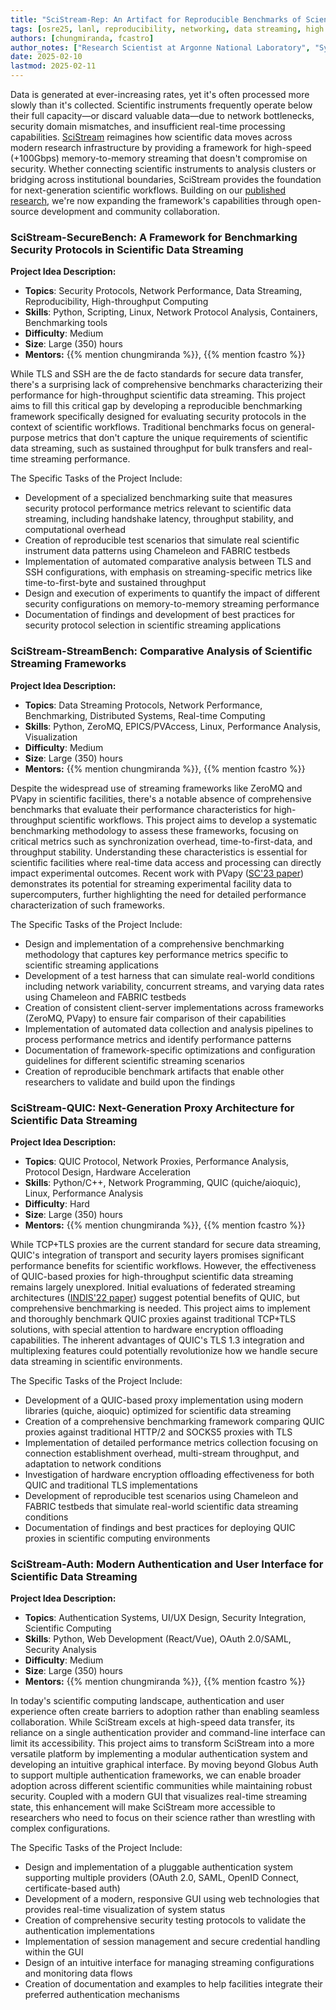 ```yaml
---
title: "SciStream-Rep: An Artifact for Reproducible Benchmarks of Scientific Streaming Applications"
tags: [osre25, lanl, reproducibility, networking, data streaming, high performance computing, benchmarking, testbeds, cyber security]
authors: [chungmiranda, fcastro]
author_notes: ["Research Scientist at Argonne National Laboratory", "Systems Developer at Argonne National Laboratory"]
date: 2025-02-10
lastmod: 2025-02-11
---
```

Data is generated at ever-increasing rates, yet it's often processed more slowly than it's collected. Scientific instruments 
frequently operate below their full capacity—or discard valuable data—due to network bottlenecks, security domain mismatches, 
and insufficient real-time processing capabilities. [SciStream](https://github.com/scistream/scistream-proto) reimagines how 
scientific data moves across modern research infrastructure by providing a framework for high-speed (+100Gbps) memory-to-memory 
streaming that doesn't compromise on security. Whether connecting scientific instruments to analysis clusters or 
bridging across institutional boundaries, SciStream provides the foundation for next-generation scientific workflows. Building 
on our [published research](https://dl.acm.org/doi/abs/10.1145/3502181.3531475), we're now expanding the framework's 
capabilities through open-source development and community collaboration.

### SciStream-SecureBench: A Framework for Benchmarking Security Protocols in Scientific Data Streaming

**Project Idea Description:**

- **Topics**: Security Protocols, Network Performance, Data Streaming, Reproducibility, High-throughput Computing
- **Skills**: Python, Scripting, Linux, Network Protocol Analysis, Containers, Benchmarking tools
- **Difficulty**: Medium
- **Size**: Large (350) hours
- **Mentors:** {{% mention chungmiranda %}}, {{% mention fcastro %}}

While TLS and SSH are the de facto standards for secure data transfer, there's a surprising lack of comprehensive benchmarks characterizing their performance for high-throughput scientific data streaming. This project aims to fill this critical gap by 
developing a reproducible benchmarking framework specifically designed for evaluating security protocols in the context of scientific workflows. Traditional benchmarks focus on general-purpose metrics that don't capture the unique requirements of scientific 
data streaming, such as sustained throughput for bulk transfers and real-time streaming performance.

The Specific Tasks of the Project Include:

- Development of a specialized benchmarking suite that measures security protocol performance metrics relevant to scientific data streaming, including handshake latency, throughput stability, and computational overhead
- Creation of reproducible test scenarios that simulate real scientific instrument data patterns using Chameleon and FABRIC testbeds
- Implementation of automated comparative analysis between TLS and SSH configurations, with emphasis on streaming-specific metrics like time-to-first-byte and sustained throughput
- Design and execution of experiments to quantify the impact of different security configurations on memory-to-memory streaming performance
- Documentation of findings and development of best practices for security protocol selection in scientific streaming applications

### SciStream-StreamBench: Comparative Analysis of Scientific Streaming Frameworks

**Project Idea Description:**

- **Topics**: Data Streaming Protocols, Network Performance, Benchmarking, Distributed Systems, Real-time Computing
- **Skills**: Python, ZeroMQ, EPICS/PVAccess, Linux, Performance Analysis, Visualization
- **Difficulty**: Medium
- **Size**: Large (350) hours
- **Mentors:** {{% mention chungmiranda %}}, {{% mention fcastro %}}

Despite the widespread use of streaming frameworks like ZeroMQ and PVapy in scientific facilities, there's a notable absence of comprehensive benchmarks that evaluate their performance characteristics for high-throughput scientific workflows. This project aims 
to develop a systematic benchmarking methodology to assess these frameworks, focusing on critical metrics such as synchronization overhead, time-to-first-data, and throughput stability. Understanding these characteristics is essential for scientific facilities 
where real-time data access and processing can directly impact experimental outcomes. Recent work with PVapy ([SC'23 paper](https://dl.acm.org/doi/10.1145/3624062.3624610)) demonstrates its potential for streaming experimental facility data to supercomputers, 
further highlighting the need for detailed performance characterization of such frameworks.

The Specific Tasks of the Project Include:

- Design and implementation of a comprehensive benchmarking methodology that captures key performance metrics specific to scientific streaming applications
- Development of a test harness that can simulate real-world conditions including network variability, concurrent streams, and varying data rates using Chameleon and FABRIC testbeds
- Creation of consistent client-server implementations across frameworks (ZeroMQ, PVapy) to ensure fair comparison of their capabilities
- Implementation of automated data collection and analysis pipelines to process performance metrics and identify performance patterns
- Documentation of framework-specific optimizations and configuration guidelines for different scientific streaming scenarios
- Creation of reproducible benchmark artifacts that enable other researchers to validate and build upon the findings

### SciStream-QUIC: Next-Generation Proxy Architecture for Scientific Data Streaming

**Project Idea Description:**

- **Topics**: QUIC Protocol, Network Proxies, Performance Analysis, Protocol Design, Hardware Acceleration
- **Skills**: Python/C++, Network Programming, QUIC (quiche/aioquic), Linux, Performance Analysis
- **Difficulty**: Hard
- **Size**: Large (350) hours
- **Mentors:** {{% mention chungmiranda %}}, {{% mention fcastro %}}

While TCP+TLS proxies are the current standard for secure data streaming, QUIC's integration of transport and security layers promises significant performance benefits for scientific workflows. However, the effectiveness of QUIC-based proxies for 
high-throughput scientific data streaming remains largely unexplored. Initial evaluations of federated streaming architectures ([INDIS'22 
paper](https://par.nsf.gov/servlets/purl/10380551)) suggest potential benefits of QUIC, but comprehensive benchmarking is 
needed. This project aims to implement and thoroughly benchmark QUIC proxies against traditional TCP+TLS solutions, with special attention to hardware encryption offloading capabilities. The inherent advantages of QUIC's TLS 1.3 integration and multiplexing 
features could potentially revolutionize how we handle secure data streaming in scientific environments.

The Specific Tasks of the Project Include:

- Development of a QUIC-based proxy implementation using modern libraries (quiche, aioquic) optimized for scientific data streaming
- Creation of a comprehensive benchmarking framework comparing QUIC proxies against traditional HTTP/2 and SOCKS5 proxies with TLS
- Implementation of detailed performance metrics collection focusing on connection establishment overhead, multi-stream throughput, and adaptation to network conditions
- Investigation of hardware encryption offloading effectiveness for both QUIC and traditional TLS implementations
- Development of reproducible test scenarios using Chameleon and FABRIC testbeds that simulate real-world scientific data streaming conditions
- Documentation of findings and best practices for deploying QUIC proxies in scientific computing environments

### SciStream-Auth: Modern Authentication and User Interface for Scientific Data Streaming

**Project Idea Description:**

- **Topics**: Authentication Systems, UI/UX Design, Security Integration, Scientific Computing
- **Skills**: Python, Web Development (React/Vue), OAuth 2.0/SAML, Security Analysis
- **Difficulty**: Medium
- **Size**: Large (350) hours
- **Mentors:** {{% mention chungmiranda %}}, {{% mention fcastro %}}

In today's scientific computing landscape, authentication and user experience often create barriers to adoption rather than enabling seamless collaboration. While SciStream excels at high-speed data transfer, its reliance on a single authentication provider and 
command-line interface can limit its accessibility. This project aims to transform SciStream into a more versatile platform by implementing a modular authentication system and developing an intuitive graphical interface. By moving beyond Globus Auth to support 
multiple authentication frameworks, we can enable broader adoption across different scientific communities while maintaining robust security. Coupled with a modern GUI that visualizes real-time streaming state, this enhancement will make SciStream more 
accessible to researchers who need to focus on their science rather than wrestling with complex configurations.

The Specific Tasks of the Project Include:

- Design and implementation of a pluggable authentication system supporting multiple providers (OAuth 2.0, SAML, OpenID Connect, certificate-based auth)
- Development of a modern, responsive GUI using web technologies that provides real-time visualization of system status
- Creation of comprehensive security testing protocols to validate the authentication implementations
- Implementation of session management and secure credential handling within the GUI
- Design of an intuitive interface for managing streaming configurations and monitoring data flows
- Creation of documentation and examples to help facilities integrate their preferred authentication mechanisms
